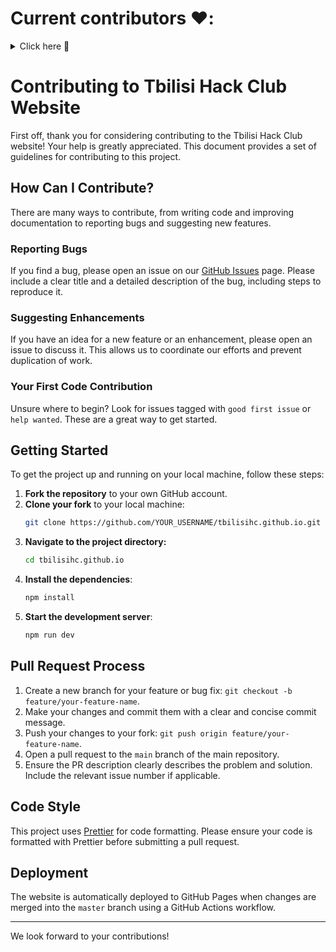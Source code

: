 # Current contributors ❤️:

<details>
<summary>Click here 📌</summary>

<p>

Website (Code): [@andrinoff](https://github.com/andrinoff)

English translation: [@andrinoff](https://github.com/andrinoff)

Georgian translation: : [@asakura_anya](https://www.instagram.com/asakura_anya/), [@andrinoff](https://github.com/andrinoff), [@proudpalmtree](https://www.instagram.com/proudpalmtree/)

</p>

</details>

# Contributing to Tbilisi Hack Club Website

First off, thank you for considering contributing to the Tbilisi Hack Club website! Your help is greatly appreciated. This document provides a set of guidelines for contributing to this project.

## How Can I Contribute?

There are many ways to contribute, from writing code and improving documentation to reporting bugs and suggesting new features.

### Reporting Bugs

If you find a bug, please open an issue on our [GitHub Issues](https://github.com/tbilisihc/tbilisihc.github.io/issues) page. Please include a clear title and a detailed description of the bug, including steps to reproduce it.

### Suggesting Enhancements

If you have an idea for a new feature or an enhancement, please open an issue to discuss it. This allows us to coordinate our efforts and prevent duplication of work.

### Your First Code Contribution

Unsure where to begin? Look for issues tagged with `good first issue` or `help wanted`. These are a great way to get started.

## Getting Started

To get the project up and running on your local machine, follow these steps:

1.  **Fork the repository** to your own GitHub account.
2.  **Clone your fork** to your local machine:
    ```bash
    git clone https://github.com/YOUR_USERNAME/tbilisihc.github.io.git
    ```
3.  **Navigate to the project directory:**
    ```bash
    cd tbilisihc.github.io
    ```
4.  **Install the dependencies**:
    ```bash
    npm install
    ```
5.  **Start the development server**:
    ```bash
    npm run dev
    ```

## Pull Request Process

1.  Create a new branch for your feature or bug fix: `git checkout -b feature/your-feature-name`.
2.  Make your changes and commit them with a clear and concise commit message.
3.  Push your changes to your fork: `git push origin feature/your-feature-name`.
4.  Open a pull request to the `main` branch of the main repository.
5.  Ensure the PR description clearly describes the problem and solution. Include the relevant issue number if applicable.

## Code Style

This project uses [Prettier](https://prettier.io) for code formatting. Please ensure your code is formatted with Prettier before submitting a pull request.

## Deployment

The website is automatically deployed to GitHub Pages when changes are merged into the `master` branch using a GitHub Actions workflow.

---

We look forward to your contributions!
